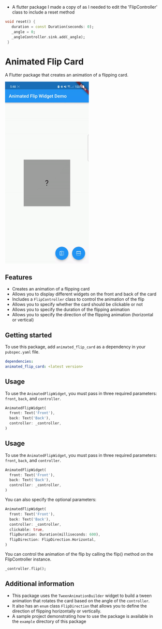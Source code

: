 * A flutter package I made a copy of as I needed to edit the 'FlipController' class to include a reset method
 ```dart
void reset() {
    duration = const Duration(seconds: 0);
    _angle = 0;
    _angleController.sink.add(_angle);
  }
```

# Animated Flip Card
A Flutter package that creates an animation of a flipping card.


<img src="https://raw.githubusercontent.com/tajaouart/animated_flip_widget/main/animated_flip_widget.gif" height="600"/>



## Features
- Creates an animation of a flipping card
- Allows you to display different widgets on the front and back of the card
- Includes a `FlipController` class to control the animation of the flip
- Allows you to specify whether the card should be clickable or not
- Allows you to specify the duration of the flipping animation
- Allows you to specify the direction of the flipping animation (horizontal or vertical)

## Getting started
To use this package, add `animated_flip_card` as a dependency in your `pubspec.yaml` file.

```yaml
dependencies:
animated_flip_card: <latest version>
```

## Usage
To use the `AnimatedFlipWidget`, you must pass in three required parameters: `front`, `back`, and `controller`.

```dart
AnimatedFlipWidget(
  front: Text('Front'),
  back: Text('Back'),
  controller: _controller,
)
```


## Usage
To use the `AnimatedFlipWidget`, you must pass in three required parameters: `front`, `back`, and `controller`.

```dart
AnimatedFlipWidget(
  front: Text('Front'),
  back: Text('Back'),
  controller: _controller,
)
```

You can also specify the optional parameters:

```dart
AnimatedFlipWidget(
  front: Text('Front'),
  back: Text('Back'),
  controller: _controller,
  clickable: true,
  flipDuration: Duration(milliseconds: 600),
  flipDirection: FlipDirection.Horizontal,
)
```

You can control the animation of the flip by calling the flip() method on the FlipController instance.

```dart
_controller.flip();
```

## Additional information

- This package uses the `TweenAnimationBuilder` widget to build a tween animation that rotates the card based on the angle of the `controller`.
- It also has an `enum` class `FlipDirection` that allows you to define the direction of flipping horizontally or vertically.
- A sample project demonstrating how to use the package is available in the `example` directory of this package



